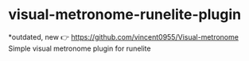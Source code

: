 # visual-metronome-runelite-plugin
*outdated, new 👉 https://github.com/vincent0955/Visual-metronome
Simple visual metronome plugin for runelite
